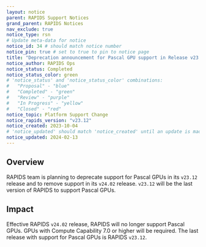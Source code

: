 ```yaml
---
layout: notice
parent: RAPIDS Support Notices
grand_parent: RAPIDS Notices
nav_exclude: true
notice_type: rsn
# Update meta-data for notice
notice_id: 34 # should match notice number
notice_pin: true # set to true to pin to notice page
title: "Deprecation announcement for Pascal GPU support in Release v23.12"
notice_author: RAPIDS Ops
notice_status: Completed
notice_status_color: green
# 'notice_status' and 'notice_status_color' combinations:
#   "Proposal" - "blue"
#   "Completed" - "green"
#   "Review" - "purple"
#   "In Progress" - "yellow"
#   "Closed" - "red"
notice_topic: Platform Support Change
notice_rapids_version: "v23.12"
notice_created: 2023-10-04
# 'notice_updated' should match 'notice_created' until an update is made
notice_updated: 2024-02-13
---
```


## Overview

RAPIDS team is planning to deprecate support for Pascal GPUs in its `v23.12` release and to remove support in its `v24.02` release. `v23.12` will be the last version of RAPIDS to support Pascal GPUs.

## Impact

Effective RAPIDS `v24.02` release, RAPIDS will no longer support Pascal GPUs. GPUs with Compute Capability 7.0 or higher will be required. The last release with support for Pascal GPUs is RAPIDS `v23.12`.
